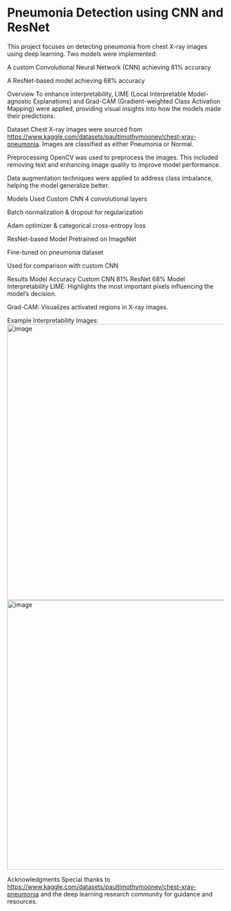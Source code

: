 # Pneumonia Detection using CNN and ResNet

This project focuses on detecting pneumonia from chest X-ray images using deep learning. Two models were implemented:

A custom Convolutional Neural Network (CNN) achieving 81% accuracy

A ResNet-based model achieving 68% accuracy

Overview
To enhance interpretability, LIME (Local Interpretable Model-agnostic Explanations) and Grad-CAM (Gradient-weighted Class Activation Mapping) were applied, providing visual insights into how the models made their predictions.

Dataset
Chest X-ray images were sourced from https://www.kaggle.com/datasets/paultimothymooney/chest-xray-pneumonia.
Images are classified as either Pneumonia or Normal.

Preprocessing
OpenCV was used to preprocess the images. This included removing text and enhancing image quality to improve model performance.

Data augmentation techniques were applied to address class imbalance, helping the model generalize better.

Models Used
Custom CNN
4 convolutional layers

Batch normalization & dropout for regularization

Adam optimizer & categorical cross-entropy loss

ResNet-based Model
Pretrained on ImageNet

Fine-tuned on pneumonia dataset

Used for comparison with custom CNN

Results
Model	Accuracy
Custom CNN	81%
ResNet	68%
Model Interpretability
LIME: Highlights the most important pixels influencing the model’s decision.

Grad-CAM: Visualizes activated regions in X-ray images.

Example Interpretability Images:
<img width="640" alt="image" src="https://github.com/user-attachments/assets/1461a3c3-d8c3-43e2-8dee-4e6402551c91" />
<img width="625" alt="image" src="https://github.com/user-attachments/assets/3446c990-78c8-4cb5-9b74-f4263dc8591c" />


Acknowledgments
Special thanks to https://www.kaggle.com/datasets/paultimothymooney/chest-xray-pneumonia and the deep learning research community for guidance and resources.
